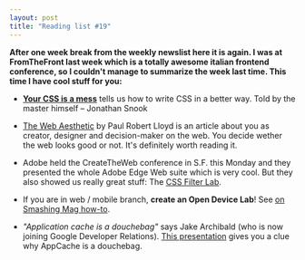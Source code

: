 ```yaml
---
layout: post
title: "Reading list #19"
---
```


**After one week break from the weekly newslist here it is again. I was at FromTheFront last week which is a totally awesome italian frontend conference, so I couldn't manage to summarize the week last time. This time I have cool stuff for you:**

- [**Your CSS is a mess**](https://speakerdeck.com/u/snookca/p/your) tells us how to write CSS in a better way. Told by the master himself &ndash; Jonathan Snook

- [The Web Aesthetic](http://www.alistapart.com/articles/the-web-aesthetic/) by Paul Robert Lloyd is an article about you as creator, designer and decision-maker on the web. You decide wether the web looks good or not. It's definitely worth reading it.

- Adobe held the CreateTheWeb conference in S.F. this Monday and they presented the whole Adobe Edge Web suite which is very cool. But they also showed us really great stuff: The [CSS Filter Lab](http://html.adobe.com/webstandards/csscustomfilters/cssfilterlab/).

- If you are in web / mobile branch, **create an Open Device Lab**! See [on Smashing Mag how-to](http://mobile.smashingmagazine.com/2012/09/24/establishing-an-open-device-lab/).

- _"Application cache is a douchebag"_ says Jake Archibald (who is now joining Google Developer Relations). [This presentation](https://speakerdeck.com/u/jaffathecake/p/application-cache-douchebag) gives you a clue why AppCache is a douchebag.